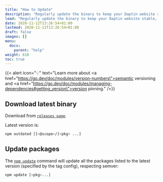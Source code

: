 ```yaml
---
title: "How to Update"
description: "Regularly update the binary to keep your Daptin website stable, usable, and secure."
lead: "Regularly update the binary to keep your Daptin website stable, usable, and secure."
date: 2020-11-12T13:26:54+01:00
lastmod: 2020-11-12T13:26:54+01:00
draft: false
images: []
menu:
  docs:
    parent: "help"
weight: 610
toc: true
---
```


{{< alert icon="💡" text="Learn more about <a href=\"https://go.dev/doc/modules/version-numbers\">semantic versioning</a> and <a href=\"https://go.dev/doc/modules/managing-dependencies#getting_version\">version pinning</a>." />}}

## Download latest binary

Download from  [`releases page`](https://github.com/daptin/daptin/releases).


Latest version is:

```bash
npm outdated [[<@scope>/]<pkg> ...]
```

## Update packages

The [`npm update`](https://docs.npmjs.com/cli/v7/commands/npm-update) command will update all the packages listed to the latest version (specified by the tag config), respecting semver:

```bash
npm update [<pkg>...]
```

